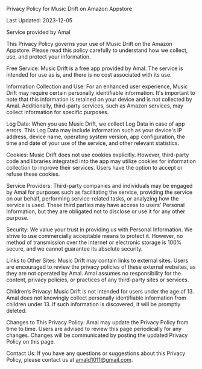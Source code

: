  Privacy Policy for Music Drift on Amazon Appstore

Last Updated: 2023-12-05

Service provided by Amal

This Privacy Policy governs your use of Music Drift on the Amazon Appstore. Please read this policy carefully to understand how we collect, use, and protect your information.

Free Service:
Music Drift is a free app provided by Amal. The service is intended for use as is, and there is no cost associated with its use.

Information Collection and Use:
For an enhanced user experience, Music Drift may require certain personally identifiable information. It's important to note that this information is retained on your device and is not collected by Amal. Additionally, third-party services, such as Amazon services, may collect information for specific purposes.

Log Data:
When you use Music Drift, we collect Log Data in case of app errors. This Log Data may include information such as your device's IP address, device name, operating system version, app configuration, the time and date of your use of the service, and other relevant statistics.

Cookies:
Music Drift does not use cookies explicitly. However, third-party code and libraries integrated into the app may utilize cookies for information collection to improve their services. Users have the option to accept or refuse these cookies.

Service Providers:
Third-party companies and individuals may be engaged by Amal for purposes such as facilitating the service, providing the service on our behalf, performing service-related tasks, or analyzing how the service is used. These third parties may have access to users' Personal Information, but they are obligated not to disclose or use it for any other purpose.

Security:
We value your trust in providing us with Personal Information. We strive to use commercially acceptable means to protect it. However, no method of transmission over the internet or electronic storage is 100% secure, and we cannot guarantee its absolute security.

Links to Other Sites:
Music Drift may contain links to external sites. Users are encouraged to review the privacy policies of these external websites, as they are not operated by Amal. Amal assumes no responsibility for the content, privacy policies, or practices of any third-party sites or services.

Children’s Privacy:
Music Drift is not intended for users under the age of 13. Amal does not knowingly collect personally identifiable information from children under 13. If such information is discovered, it will be promptly deleted.

Changes to This Privacy Policy:
Amal may update the Privacy Policy from time to time. Users are advised to review this page periodically for any changes. Changes will be communicated by posting the updated Privacy Policy on this page.

Contact Us:
If you have any questions or suggestions about this Privacy Policy, please contact us at amald1011@gmail.com.

